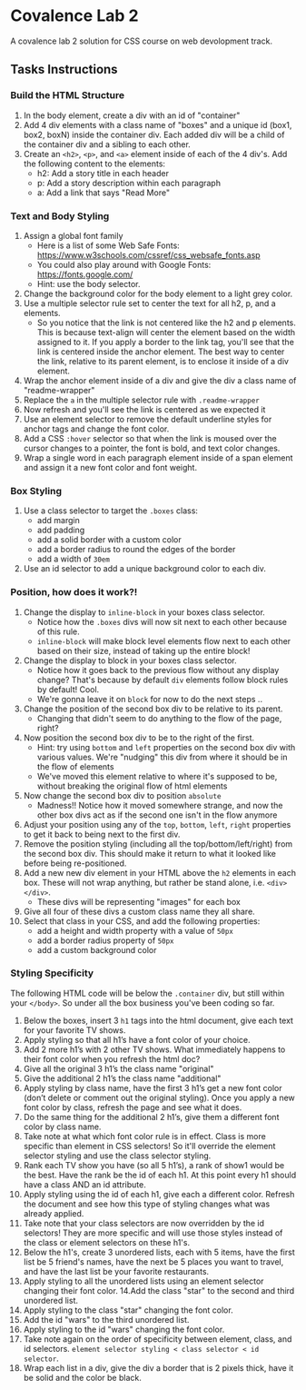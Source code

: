 # Covalence Lab 2
A covalence lab 2 solution for CSS course on web devolopment track.

## Tasks Instructions
### Build the HTML Structure
1. In the body element, create a div with an id of "container"
2. Add 4 div elements with a class name of "boxes" and a unique id (box1, box2, boxN) inside the container div. Each added div will be a child of the container div and a sibling to each other.
3. Create an `<h2>`, `<p>`, and `<a>` element inside of each of the 4 div's. Add the following content to the elements:
    * h2: Add a story title in each header
    * p: Add a story description within each paragraph
    * a: Add a link that says "Read More"

### Text and Body Styling
1. Assign a global font family
    * Here is a list of some Web Safe Fonts: https://www.w3schools.com/cssref/css_websafe_fonts.asp
    * You could also play around with Google Fonts: https://fonts.google.com/
    * Hint: use the body selector.
2. Change the background color for the body element to a light grey color.
3. Use a multiple selector rule set to center the text for all h2, p, and a elements.
    * So you notice that the link is not centered like the h2 and p elements. This is because text-align will center the element based on the width assigned to it. If you apply a border to the link tag, you'll see that the link is centered inside the anchor element. The best way to center the link, relative to its parent element, is to enclose it inside of a div element.
4. Wrap the anchor element inside of a div and give the div a class name of "readme-wrapper"
5. Replace the `a` in the multiple selector rule with `.readme-wrapper`
6. Now refresh and you'll see the link is centered as we expected it
7. Use an element selector to remove the default underline styles for anchor tags and change the font color.
8. Add a CSS `:hover` selector so that when the link is moused over the cursor changes to a pointer, the font is bold, and text color changes.
9. Wrap a single word in each paragraph element inside of a span element and assign it a new font color and font weight.

### Box Styling
1. Use a class selector to target the `.boxes` class:
    * add margin
    * add padding
    * add a solid border with a custom color
    * add a border radius to round the edges of the border
    * add a width of `30em`
2. Use an id selector to add a unique background color to each div.

### Position, how does it work?!
1. Change the display to `inline-block` in your boxes class selector.
    * Notice how the `.boxes` divs will now sit next to each other because of this rule.
    * `inline-block` will make block level elements flow next to each other based on their size, instead of taking up the entire block!
2. Change the display to block in your boxes class selector.
    * Notice how it goes back to the previous flow without any display change? That's because by default `div` elements follow block rules by default! Cool.
    * We're gonna leave it on `block` for now to do the next steps ..
3. Change the position of the second box div to be relative to its parent.
    * Changing that didn't seem to do anything to the flow of the page, right?
4. Now position the second box div to be to the right of the first.
    * Hint: try using `bottom` and `left` properties on the second box div with various values. We're "nudging" this div from where it should be in the flow of elements
    * We've moved this element relative to where it's supposed to be, without breaking the original flow of html elements
5. Now change the second box div to position `absolute`
    * Madness!! Notice how it moved somewhere strange, and now the other box divs act as if the second one isn't in the flow anymore
6. Adjust your position using any of the `top`, `bottom`, `left`, `right` properties to get it back to being next to the first div.
7. Remove the position styling (including all the top/bottom/left/right) from the second box div. This should make it return to what it looked like before being re-positioned.
8. Add a new new div element in your HTML above the `h2` elements in each box. These will not wrap anything, but rather be stand alone, i.e. `<div></div>`.
    * These divs will be representing "images" for each box
9. Give all four of these divs a custom class name they all share.
1. Select that class in your CSS, and add the following properties:
    * add a height and width property with a value of `50px`
    * add a border radius property of `50px`
    * add a custom background color

### Styling Specificity
The following HTML code will be below the `.container` div, but still within your `</body>`. So under all the box business you've been coding so far.

1. Below the boxes, insert 3 `h1` tags into the html document, give each text for your favorite TV shows.
2. Apply styling so that all h1’s have a font color of your choice.
3. Add 2 more h1’s with 2 other TV shows. What immediately happens to their font color when you refresh the html doc?
4. Give all the original 3 h1’s the class name "original"
5. Give the additional 2 h1’s the class name "additional"
6. Apply styling by class name, have the first 3 h1’s get a new font color (don’t delete or comment out the original styling). Once you apply a new font color by class, refresh the page and see what it does.
7. Do the same thing for the additional 2 h1’s, give them a different font color by class name.
8. Take note at what which font color rule is in effect. Class is more specific than element in CSS selectors! So it'll override the element selector styling and use the class selector styling.
9. Rank each TV show you have (so all 5 h1’s), a rank of show1 would be the best. Have the rank be the id of each h1. At this point every h1 should have a class AND an id attribute.
10. Apply styling using the id of each h1, give each a different color. Refresh the document and see how this type of styling changes what was already applied.
11. Take note that your class selectors are now overridden by the id selectors! They are more specific and will use those styles instead of the class or element selectors on these h1's.
12. Below the h1's, create 3 unordered lists, each with 5 items, have the first list be 5 friend's names, have the next be 5 places you want to travel, and have the last list be your favorite restaurants.
13. Apply styling to all the unordered lists using an element selector changing their font color.
14.Add the class "star" to the second and third unordered list.
15. Apply styling to the class "star" changing the font color.
16. Add the id "wars" to the third unordered list.
17. Apply styling to the id "wars" changing the font color.
18. Take note again on the order of specificity between element, class, and id selectors. `element selector styling < class selector < id selector`.
19. Wrap each list in a div, give the div a border that is 2 pixels thick, have it be solid and the color be black.
